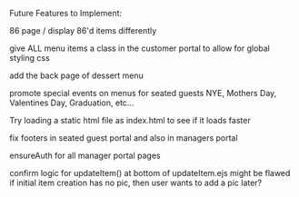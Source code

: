 Future Features to Implement:

86 page / display 86'd items differently

give ALL menu items a class in the customer portal to allow for global styling css

add the back page of dessert menu

promote special events on menus for seated guests
NYE, Mothers Day, Valentines Day, Graduation, etc...

Try loading a static html file as index.html to see if it loads faster

fix footers in seated guest portal and also in managers portal

ensureAuth for all manager portal pages

confirm logic for updateItem() at bottom of updateItem.ejs
might be flawed if initial item creation has no pic, then
user wants to add a pic later?
